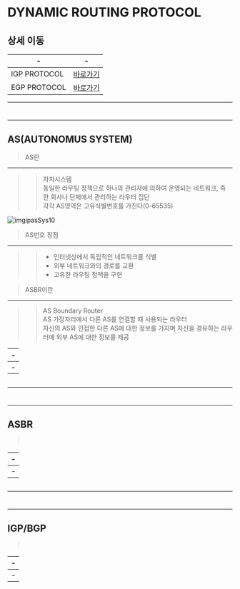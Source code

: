 # DYNAMIC ROUTING PROTOCOL


상세 이동
---
|-|-|
|-|-|
|IGP PROTOCOL|[바로가기]()|
|EGP PROTOCOL|[바로가기]()|

---
#
---

AS(AUTONOMUS SYSTEM)
---
> AS란 <br>
---
> > 자치시스템 <br>
> > 동일한 라우팅 정책으로 하나의 관리자에 의하여 운영되는 네트워크, 즉 한 회사나 단체에서 관리하는 라우터 집단<br>
> > 각각 AS영역은 고유식별번호를 가진다(0-65535)<br>

![imgipasSys10](https://github.com/MY-ALL-LECTURE/CCNA/assets/84259104/0df3f790-538c-484b-8467-024467e2108b)
 
> AS번호 장점
---
> > - 인터넷상에서 독립적인 네트워크를 식별<br>
> > - 외부 네트워크와의 경로를 교환<br>
> > - 고유한 라우팅 정책을 구현<br>


> ASBR이란
---
> > AS Boundary Router<br>
> > AS 가장자리에서 다른 AS를 연결할 때 사용되는 라우터<br>
> > 자신의 AS와 인접한 다른 AS에 대한 정보를 가지며 자신을 경유하는 라우터에 외부 AS에 대한 정보를 제공<br>


|-|
|-|
|-|

```
```

---
#
---

ASBR
---
> <br>

|-|
|-|
|-|

```
```

---
#
---

IGP/BGP
---
> <br>

|-|
|-|
|-|

```
```


